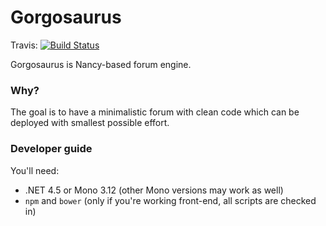 # Gorgosaurus

Travis: [![Build Status](https://travis-ci.org/arthrp/Gorgosaurus.svg?branch=master)](https://travis-ci.org/arthrp/Gorgosaurus)

Gorgosaurus is Nancy-based forum engine. 

### Why?

The goal is to have a minimalistic forum with clean code which can be deployed with smallest possible effort.

### Developer guide

You'll need:
* .NET 4.5 or Mono 3.12 (other Mono versions may work as well)
* `npm` and `bower` (only if you're working front-end, all scripts are checked in)
